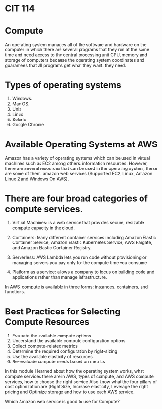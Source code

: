 # CIT 114

# Compute

An operating system manages all of the software and hardware on the computer in which there are several programs that
they run at the same time and need access to the central processing unit CPU, memory and storage
of computers because the operating system coordinates and guarantees that all programs get what they want.
they need.

 # Types of operating systems

1. Windows.
2. Mac OS.
3. Unix
4. Linux
5. Solaris
6. Google Chrome

# Available Operating Systems at AWS
 Amazon has a variety of operating systems which can be used in virtual machines such as EC2 among others.
 information resources. However, there are several resources that can be used in the operating system, these are some of them.
 amazon web services (Supported EC2, Linux, Amazon Linux 2 and Windows On AWS).
 
 # There are four broad categories of compute services. 

 1. Virtual Machines:  is a web service that provides secure, resizable compute capacity in the cloud.

 2. Containers: Many different container services including Amazon Elastic Container Service, Amazon Elastic Kubernetes Service, AWS Fargate, and Amazon Elastic Container Registry.

 3. Serverless: AWS Lambda lets you run code without provisioning or managing servers you pay only for the compute time you consume

 4. Platform as a service: allows a company to focus on building code and applications rather than manage infrastructure.

In AWS, compute is available in three forms: instances, containers, and functions.

# Best Practices for Selecting Compute Resources
1. Evaluate the available compute options
2. Understand the available compute configuration options
3. Collect compute-related metrics
4. Determine the required configuration by right-sizing
5. Use the available elasticity of resources
6. Re-evaluate compute needs based on metrics

In this module I learned about how the operating system works, what compute services there are in AWS, types of compute, and AWS compute services, how to choose the right service
Also know what the four pillars of cost optimization are (Right Size, Increase elasticity, Leverage
the right pricing and Optimize storage and how to use each AWS service.

Which Amazon web service is good to use for Compute?
